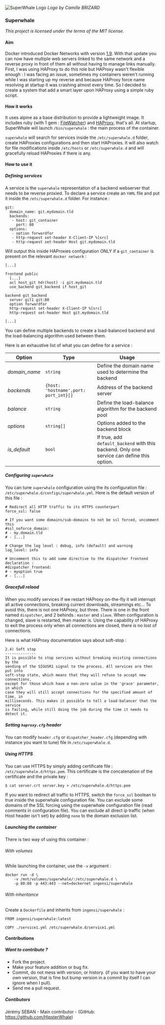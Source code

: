 ![SuperWhale Logo](https://raw.githubusercontent.com/Ingensi/superwhale/develop/doc/superwhale.png)
*Logo by Camille BRIZARD*

### Superwhale
*This project is licensed under the terms of the MIT license.*

#### Aim
Docker introduced Docker Networks with version [1.9](https://github.com/docker/docker/blob/master/CHANGELOG.md#190-2015-11-03). With that update you can now have multiple web servers linked to the same network and a reverse proxy in front of them all without having to manage links manually. First, I was using HAProxy to do this role but HAProxy wasn't flexible enough : I was facing an issue, sometimes my containers weren't running while I was starting up my reverse and because HAProxy force name resolving at startup it was crashing almost every time. So I decided to create a system that add a smart layer upon HAProxy using a simple ruby script.

#### How it works
It uses alpine as a base distribution to provide a lightweight image. It includes ruby (with 1 gem : [FileWatcher](https://github.com/thomasfl/filewatcher)) and [HAProxy](http://www.haproxy.org/), that's all. At startup, SuperWhale will launch `/bin/superwhale` : the main process of the container.

`superwhale` will search for services inside the `/etc/superwhale.d` folder, create HAProxies configurations and then start HAProxies. It will also watch for file modifications inside `/etc/hosts` or `/etc/superwhale.d` and will gracefully reload HAProxies if there is any.

#### How to use it

##### Defining services

A service is the `superwhale` representation of a backend webserver that needs to be reverse proxied. To declare a service create an `YAML` file and put it inside the `/etc/superwhale.d` folder. For instance :

```
git:
  domain_name: git.mydomain.tld
  backends:
   - host: git_container
     port: 80
  options:
   - option forwardfor
   - http-request set-header X-Client-IP %[src]
   - http-request set-header Host git.mydomain.tld
```

Will output this inside HAProxies configuration ONLY if a `git_container` is present on the relevant `docker network` :

```
[...]

frontend public
  [...]
  acl host_git hdr(host) -i git.mydomain.tld
  use_backend git_backend if host_git

backend git_backend
  server git1 git:80
  option forwardfor
  http-request set-header X-Client-IP %[src]
  http-request set-header Host git.mydomain.tld
  
[...]
```

You can define multiple backends to create a load-balanced backend and the load-balancing algorithm used between them.

Here is an exhaustive list of what you can define for a service :


| Option        | Type                | Usage |
|---------------|---------------------|-------|
| *domain_name* | `string`            | Define the domain name used to determine the backend |
| *backends*    | `{host: 'hostname',port: port_int}[]` | Address of the backend server |
| *balance*     | `string`            | Define the load-balance algorithm for the backend pool |
| *options*     | `string[]`          | Options added to the backend block |
| *is_default*  | `bool`              | If true, add `default_backend` with this backend. Only one service can define this option. |


##### Configuring `superwhale`

You can tune `superwhale` configuration using the its configuration file : `/etc/superwhale.d/configs/superwhale.yml`. Here is the default version of this file :

```
# Redirect all HTTP traffic to its HTTPS counterpart
force_ssl: false

# If you want some domains/sub-domains to not be ssl forced, uncomment this
#ssl_noforce_domain:
# - my.domain.tld
# - [...]

# Change the log level : debug, info (default) and warning
log_level: info

# Uncomment this to add some directive to the dispatcher frontend declaration :
#dispatcher_frontend:
# - myoption true
# - [...]
```

##### Gracefull reload

When you modify services if we restart HAProxy on-the-fly it will interrupt all active connections, breaking current downloads, streamings etc... To avoid this, there is not one HAProxy, but three. There is one in the front named `dispatcher`, and 2 behinds : `master` and `slave`. When configuration is changed, slave is restarted, then master is. Using the capability of HAProxy to exit the process only when all connections are closed, there is no lost of connections.

Here is what HAProxy documentation says about soft-stop : 
```
2.4) Soft stop
--------------
It is possible to stop services without breaking existing connections by the
sending of the SIGUSR1 signal to the process. All services are then put into
soft-stop state, which means that they will refuse to accept new connections,
except for those which have a non-zero value in the 'grace' parameter, in which
case they will still accept connections for the specified amount of time, in
milliseconds. This makes it possible to tell a load-balancer that the service
is failing, while still doing the job during the time it needs to detect it.
```

##### Setting `haproxy.cfg` header

You can modify `header.cfg` or `dispatcher_header.cfg` (depending with instance you want to tune) file in `/etc/superwhale.d`.

##### Using HTTPS

You can use HTTPS by simply adding certificate file : `/etc/superwhale.d/https.pem`. This certificate is the concatenation of the certificate and the private key :

```
$ cat server.crt server.key > /etc/superwhale.d/https.pem
```

If you want to redirect all traffic to HTTPS, switch the `force_ssl` boolean to true inside the superwhale configuration file. You can exclude some domains of the SSL forcing using the superwhale configuration file (read comments in configuration file). You can exclude all direct ip traffic (when Host header isn't set) by adding `none` to the domain exclusion list.

##### Launching the container

There is two way of using this container :

###### With volumes

While launching the container, use the `-v` argument :
```
docker run -d \
	-v /mnt/volumes/superwhale/:/etc/superwhale.d \
	-p 80:80 -p 443:443 --net=dockernet ingensi/superwhale
```

###### With inheritance

Create a `Dockerfile` and inherits from `ingensi/superwhale` :

```
FROM ingensi/superwhale:latest

COPY ./service1.yml /etc/superwhale.d/service1.yml
```

#### Contributions

##### Want to contribute ?

* Fork the project.
* Make your feature addition or bug fix.
* Commit, do not mess with version, or history. (if you want to have your own version, that is fine but bump version in a commit by itself I can ignore when I pull).
* Send me a pull request.

##### Contibutors

Jérémy SEBAN - Main contributor - (GitHub: https://github.com/HipsterWhale)

